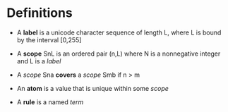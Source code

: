 # Definitions

- A **label** is a unicode character sequence of length L, where L is bound by the interval [0,255]
- A **scope** SnL is an ordered pair (n,L) where N is a nonnegative integer and L is a *label*
- A *scope* Sna **covers** a *scope* Smb if n > m

- An **atom** is a value that is unique within some *scope*


- A **rule** is a named *term*

